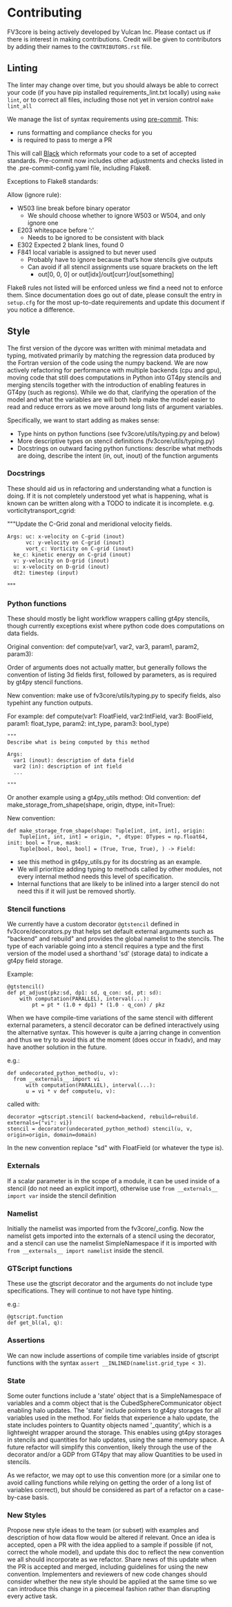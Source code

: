 # Contributing

FV3core is being actively developed by Vulcan Inc. Please contact us if there is interest
in making contributions. Credit will be given to contributors by adding their names
to the `CONTRIBUTORS.rst` file.


## Linting


The linter may change over time, but you should always be able to correct your code (if you have pip installed requirements_lint.txt locally) using `make lint`, or to correct all files, including those not yet in version control `make lint_all`

We manage the list of syntax requirements using [pre-commit](https://pre-commit.com/). This:
   - runs formatting and compliance checks for you
   - is required to pass to merge a PR

This will call [Black](https://github.com/ambv/black) which reformats your code to a set of accepted
standards.  Pre-commit now includes other adjustments and checks listed in the
.pre-commit-config.yaml file, including Flake8.

Exceptions to Flake8 standards:

Allow (ignore rule):

- W503 line break before binary operator
    - We should choose whether to ignore W503 or W504, and only ignore one
- E203 whitespace before ‘:'
    - Needs to be ignored to be consistent with black
- E302 Expected 2 blank lines, found 0
- F841 local variable is assigned to but never used
    - Probably have to ignore because that’s how stencils give outputs
    - Can avoid if all stencil assignments use square brackets on the left
        - out[0, 0, 0] or out[idx]/out[curr]/out[something]

Flake8 rules not listed will be enforced unless we find a need not to enforce them. Since documentation does go out of date, please consult the entry in `setup.cfg` for the most up-to-date requirements and update this document if you notice a difference.

## Style

The first version of the dycore was written with minimal metadata and typing, motivated
primarily by matching the regression data produced by the Fortran version of the code
using the numpy backend. We are now actively refactoring for performance with multiple
backends (cpu and gpu), moving code that still does computations in Python into GT4py
stencils and merging stencils together with the introduction of enabling features in
GT4py (such as regions). While we do that, clarifying the operation of the model and what the variables are
will both help make the model easier to read and reduce errors as we move around long
lists of argument variables.

Specifically, we want to start adding as makes sense:
- Type hints on python functions (see fv3core/utils/typing.py and below)
- More descriptive types on stencil definitions (fv3core/utils/typing.py)
- Docstrings on outward facing python functions: describe what methods are doing, describe
the intent (in, out, inout) of the function arguments

### Docstrings
These should aid us in refactoring and understanding what a function is doing. If it is not completely understood yet what is happening, what is known can be written along with a TODO to indicate it is incomplete.
e.g. vorticitytransport_cgrid:

"""Update the C-Grid zonal and meridional velocity fields.

    Args: uc: x-velocity on C-grid (inout)
          vc: y-velocity on C-grid (inout)
          vort_c: Vorticity on C-grid (inout)
	  ke_c: kinetic energy on C-grid (inout)
	  v: y-velocity on D-grid (inout)
	  u: x-velocity on D-grid (inout)
	  dt2: timestep (input)

"""


### Python functions
These should mostly be light workflow wrappers calling gt4py stencils, though currently
exceptions exist where python code does computations on data fields.

Original convention:
    def compute(var1, var2, var3, param1, param2, param3):

Order of arguments does not actually matter, but generally follows the convention of listing 3d fields first, followed by parameters, as is required by gt4py stencil functions.

New convention: make use of  fv3core/utils/typing.py to specify fields, also typehint any function
outputs.

For example:
    def compute(var1: FloatField, var2:IntField, var3: BoolField,
          param1: float_type, param2: int_type, param3: bool_type)

    """
    Describe what is being computed by this method

    Args:
      var1 (inout): description of data field
      var2 (in): description of int field
      ...

    """

Or another example using a gt4py_utils method:
Old convention:
def make_storage_from_shape(shape, origin, dtype, init=True):

New convention:

    def make_storage_from_shape(shape: Tuple[int, int, int], origin:
        Tuple[int, int, int] = origin, *, dtype: DTypes = np.float64, init: bool = True, mask:
        Tuple[bool, bool, bool] = (True, True, True), ) -> Field:

- see this method in gt4py_utils.py for its docstring as an example.
- We will prioritize adding typing to methods called by other modules, not every internal
  method needs this level of specification.
- Internal functions that are likely to be inlined into a larger stencil do not need this if it will just be removed shortly.

### Stencil functions

We currently have a custom decorator `@gtstencil` defined in
fv3core/decorators.py that helps set default external arguments such as "backend" and
rebuild" and provides the global namelist to the stencils. The type of each variable
going into a stencil requires a type and the first version of the model used a shorthand
'sd' (storage data) to indicate a gt4py field storage.

Example:

    @gtstencil()
    def pt_adjust(pkz:sd, dp1: sd, q_con: sd, pt: sd):
        with computation(PARALLEL), interval(...):
            pt = pt * (1.0 + dp1) * (1.0 - q_con) / pkz

When we have compile-time variations of the same stencil with different external
parameters, a stencil decorator can be defined interactively using the alternative
syntax. This however is quite a jarring change in convention and thus we try to avoid this
at the moment (does occur in fxadv), and may have another solution in the future.

e.g.:

    def undecorated_python_method(u, v):
      from __externals__ import vi
          with computation(PARALLEL), interval(...):
	      u = vi * v def compute(u, v):
called with:

    decorator =gtscript.stencil( backend=backend, rebuild=rebuild. externals={"vi": vi})
    stencil = decorator(undecorated_python_method) stencil(u, v, origin=origin, domain=domain)

In the new convention replace "sd" with FloatField (or whatever the type is).

### Externals
If a scalar parameter is in the scope of a module, it can be used inside of a
stencil (do not need an explicit import), otherwise use `from __externals__ import var`
inside the stencil definition

### Namelist
Initially the namelist was imported from the fv3core/_config. Now the namelist gets imported into the externals of a stencil using the decorator, and a stencil can use the namelist SimpleNamespace if it is imported with `from
__externals__ import namelist` inside the stencil.

### GTScript functions
These use the gtscript decorator and the arguments do not include type
specifications. They will continue to not have type hinting.

e.g.:

    @gtscript.function
    def get_bl(al, q):


### Assertions
We can now include assertions of compile time variables inside of gtscript
functions with the syntax `assert __INLINED(namelist.grid_type < 3)`.

### State
Some outer functions include a 'state' object that is a SimpleNamespace of variables and a
comm object that is the CubedSphereCommunicator object enabling halo updates.  The 'state'
include pointers to gt4py storages for all variables used in the method. For fields that
experience a halo update, the state includes pointers to Quantity objects named '<storage
variable name>_quantity', which is a lightweight wrapper around the storage. This enables
using gt4py storages in stencils and quantities for halo updates, using the same memory
space.  A future refactor will simplify this convention, likely through the use of the
decorator and/or a GDP from GT4py that may allow Quantities to be used in stencils.

As we refactor, we may opt to use this convention more (or a similar one to avoid calling functions while relying on getting the order of a long list of variables correct), but should be considered as part of a refactor on a case-by-case basis.


### New Styles

Propose new style ideas to the team (or subset) with examples and description of how data
flow would be altered if relevant. Once an idea is accepted, open a PR with the idea
applied to a sample if possible (if not, correct the whole model), and update this doc to
reflect the new convention we all should incorporate as we refactor. Share news of this
update when the PR is accepted and merged, including guidelines for using the new
convention. Implementers and reviewers of new code changes should consider whether the new style should be applied at the same time so we can introduce this change in a piecemeal fashion rather than disrupting every active task.
